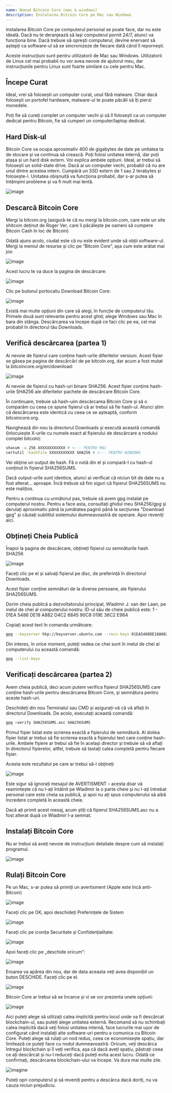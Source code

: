 ```yaml
---
name: Noeud Bitcoin Core (mac & windows)
description: Instalarea Bitcoin Core pe Mac sau Windows
---
```


Instalarea Bitcoin Core pe computerul personal se poate face, dar nu este ideală. Dacă nu te deranjează să lași computerul pornit 24/7, atunci va funcționa bine. Dacă trebuie să oprești computerul, devine enervant să aștepți ca software-ul să se sincronizeze de fiecare dată când îl repornești.

Aceste instrucțiuni sunt pentru utilizatorii de Mac sau Windows. Utilizatorii de Linux cel mai probabil nu vor avea nevoie de ajutorul meu, dar instrucțiunile pentru Linux sunt foarte similare cu cele pentru Mac.

## Începe Curat

Ideal, vrei să folosești un computer curat, unul fără malware. Chiar dacă folosești un portofel hardware, malware-ul te poate păcăli să îți pierzi monedele.

Poți fie să cureți complet un computer vechi și să îl folosești ca un computer dedicat pentru Bitcoin, fie să cumperi un computer/laptop dedicat.

## Hard Disk-ul

Bitcoin Core va ocupa aproximativ 400 de gigabytes de date pe unitatea ta de stocare și va continua să crească. Poți folosi unitatea internă, dar poți atașa și un hard disk extern. Voi explica ambele opțiuni. Ideal, ar trebui să folosești un solid-state drive. Dacă ai un computer vechi, probabil că nu are unul dintre acestea intern. Cumpără un SSD extern de 1 sau 2 terabytes și folosește-l. Unitatea obișnuită va funcționa probabil, dar s-ar putea să întâmpini probleme și va fi mult mai lentă.

![image](assets/1.webp)

## Descarcă Bitcoin Core

Mergi la bitcoin.org (asigură-te că nu mergi la bitcoin.com, care este un site shitcoin deținut de Roger Ver, care îi păcălește pe oameni să cumpere Bitcoin Cash în loc de Bitcoin)

Odată ajuns acolo, ciudat este că nu este evident unde să obții software-ul. Mergi la meniul de resurse și clic pe “Bitcoin Core”, așa cum este arătat mai jos:

![image](assets/2.webp)

Acest lucru te va duce la pagina de descărcare:

![image](assets/3.webp)

Clic pe butonul portocaliu Download Bitcoin Core:

![image](assets/4.webp)

Există mai multe opțiuni din care să alegi, în funcție de computerul tău. Primele două sunt relevante pentru acest ghid; alege Windows sau Mac în bara din stânga. Descărcarea va începe după ce faci clic pe ea, cel mai probabil în directorul tău Downloads.

## Verifică descărcarea (partea 1)

Ai nevoie de fișierul care conține hash-urile diferitelor versiuni. Acest fișier se găsea pe pagina de descărcări de pe bitcoin.org, dar acum a fost mutat la bitcoincore.org/en/download:

![image](assets/5.webp)

Ai nevoie de fișierul cu hash-uri binare SHA256. Acest fișier conține hash-urile SHA256 ale diferitelor pachete de descărcare Bitcoin Core.

În continuare, trebuie să hash-uim descărcarea Bitcoin Core și să o comparăm cu ceea ce spune fișierul că ar trebui să fie hash-ul. Atunci știm că descărcarea este identică cu ceea ce se așteaptă, conform bitcoincore.org.

Navighează din nou la directorul Downloads și execută această comandă (înlocuiește X-urile cu numele exact al fișierului de descărcare a nodului complet bitcoin):

```bash
shasum -a 256 XXXXXXXXXXXX # <--- PENTRU MAC
certutil -hashfile XXXXXXXXXXX SHA256 # <--- PENTRU WINDOWS
```

Vei obține un output de hash. Fă o notă din el și compară-l cu hash-ul conținut în fișierul SHA256SUMS.

Dacă output-urile sunt identice, atunci ai verificat că niciun bit de date nu a fost alterat... aproape. Încă trebuie să fim siguri că fișierul SHA256SUMS nu este malițios.

Pentru a continua cu următorul pas, trebuie să avem gpg instalat pe computerul nostru.
Pentru a face asta, consultați ghidul meu SHA256/gpg și derulați aproximativ până la jumătatea paginii până la secțiunea "Download gpg" și căutați subtitlul sistemului dumneavoastră de operare. Apoi reveniți aici.
## Obțineți Cheia Publică

Înapoi la pagina de descărcare, obțineți fișierul cu semnăturile hash SHA256

![image](assets/6.webp)

Faceți clic pe el și salvați fișierul pe disc, de preferință în directorul Downloads.

Acest fișier conține semnături de la diverse persoane, ale fișierului SHA256SUMS.

Dorim cheia publică a dezvoltatorului principal, Wladimir J. van der Laan, pe inelul de chei al computerului nostru. ID-ul său de cheie publică este:
1 - 01EA 5486 DE18 A882 D4C2 6845 90C8 019E 36C2 E964

Copiați acest text în comanda următoare:

```bash
gpg --keyserver hkp://keyserver.ubuntu.com --recv-keys 01EA5486DE18A882D4C2684590C8019E36C2E964
```

Din interes, în orice moment, puteți vedea ce chei sunt în inelul de chei al computerului cu această comandă:

```bash
gpg --list-keys
```

## Verificați descărcarea (partea 2)

Avem cheia publică, deci acum putem verifica fișierul SHA256SUMS care conține hash-urile pentru descărcarea Bitcoin Core, și semnătura pentru aceste hash-uri.

Deschideți din nou Terminalul sau CMD și asigurați-vă că vă aflați în directorul Downloads. De acolo, executați această comandă:

```bash
gpg –verify SHA256SUMS.asc SHA256SUMS
```

Primul fișier listat este scrierea exactă a fișierului de semnătură. Al doilea fișier listat ar trebui să fie scrierea exactă a fișierului text care conține hash-urile. Ambele fișiere ar trebui să fie în același director și trebuie să vă aflați în directorul fișierelor, altfel, trebuie să tastați calea completă pentru fiecare fișier.

Acesta este rezultatul pe care ar trebui să-l obțineți

![image](assets/7.webp)

Este sigur să ignorați mesajul de AVERTISMENT – acesta doar vă reamintește că nu l-ați întâlnit pe Wladimir la o parte cheie și nu l-ați întrebat personal care este cheia sa publică, și apoi nu ați spus computerului să aibă încredere completă în această cheie.

Dacă ați primit acest mesaj, acum știți că fișierul SHA256SUMS.asc nu a fost alterat după ce Wladimir l-a semnat.

## Instalați Bitcoin Core

Nu ar trebui să aveți nevoie de instrucțiuni detaliate despre cum să instalați programul.

![image](assets/8.webp)

## Rulați Bitcoin Core

Pe un Mac, s-ar putea să primiți un avertisment (Apple este încă anti-Bitcoin)

![image](assets/9.webp)

Faceți clic pe OK, apoi deschideți Preferințele de Sistem

![image](assets/10.webp)

Faceți clic pe iconița Securitate și Confidențialitate:

![image](assets/11.webp)

Apoi faceți clic pe „deschide oricum”:

![image](assets/12.webp)

Eroarea va apărea din nou, dar de data aceasta veți avea disponibil un buton DESCHIDE. Faceți clic pe el.

![image](assets/13.webp)

Bitcoin Core ar trebui să se încarce și vi se vor prezenta unele opțiuni:

![image](assets/14.webp)

Aici puteți alege să utilizați calea implicită pentru locul unde va fi descărcat blockchain-ul, sau puteți alege unitatea externă. Recomand să nu schimbați calea implicită dacă veți folosi unitatea internă, face lucrurile mai ușor de configurat când instalați alte software-uri pentru a comunica cu Bitcoin Core.
Puteți alege să rulați un nod redus, ceea ce economisește spațiu, dar limitează ce puteți face cu nodul dumneavoastră. Oricum, veți descărca întregul blockchain și îl veți verifica, așa că dacă aveți spațiu, păstrați ceea ce ați descărcat și nu-l reduceți dacă puteți evita acest lucru.
Odată ce confirmați, descărcarea blockchain-ului va începe. Va dura mai multe zile.

![imagine](assets/15.webp)

Puteți opri computerul și să reveniți pentru a descărca dacă doriți, nu va cauza niciun prejudiciu.